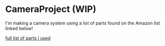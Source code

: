 # CameraProject (WIP)
I'm making a camera system using a list of parts found on the Amazon list linked below!

[full list of parts I used](https://www.amazon.com/hz/wishlist/ls/3Q2II0P2TMSZN?ref_=wl_share)
